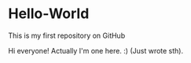 # Hello-World
This is my first repository on GitHub

Hi everyone! Actually I'm one here. :) (Just wrote sth).
